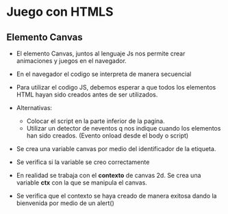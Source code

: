 # Juego con HTMLS

## Elemento Canvas

- El elemento Canvas, juntos al lenguaje Js nos permite crear animaciones y juegos en el navegador.

- En el navegador el codigo se interpreta de manera secuencial

- Para utilizar el codigo JS, debemos esperar a que todos los elementos HTML hayan sido creados antes de ser utilizados.

- Alternativas:
   - Colocar el script en la parte inferior de la pagina.
   - Utilizar un detector de neventos q nos indique cuando los elementos han sido creados. (Evento onload desde el body o script)

- Se crea una variable canvas por medio del identificador de la etiqueta.
- Se verifica si la variable se  creo correctamente
- En realidad se trabaja con el **contexto** de canvas 2d. Se crea una variable **ctx** con la que se manipula el canvas.
- Se verifica que el contexto se haya creado de manera exitosa dando la bienvenida por medio de un alert()